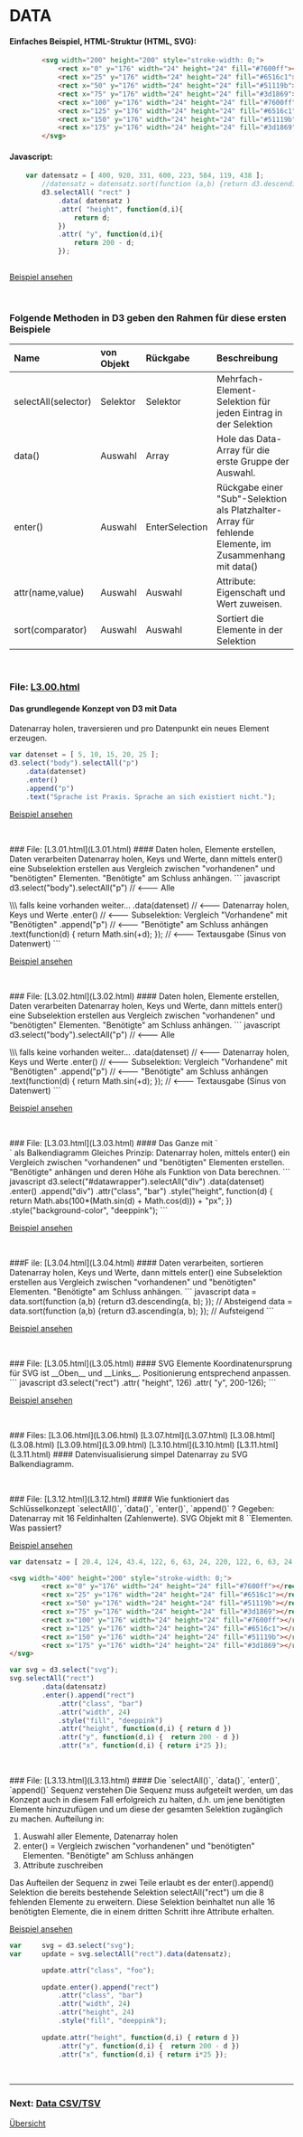 # DATA


#### Einfaches Beispiel, HTML-Struktur (HTML, SVG):
```html
        <svg width="200" height="200" style="stroke-width: 0;">
            <rect x="0" y="176" width="24" height="24" fill="#7600ff"></rect>
            <rect x="25" y="176" width="24" height="24" fill="#6516c1"></rect>
            <rect x="50" y="176" width="24" height="24" fill="#51119b"></rect>
            <rect x="75" y="176" width="24" height="24" fill="#3d1869"></rect>
            <rect x="100" y="176" width="24" height="24" fill="#7600ff"></rect>
            <rect x="125" y="176" width="24" height="24" fill="#6516c1"></rect>
            <rect x="150" y="176" width="24" height="24" fill="#51119b"></rect>
            <rect x="175" y="176" width="24" height="24" fill="#3d1869"></rect>
        </svg>
```

#### Javascript:
```javascript
    var datensatz = [ 400, 920, 331, 600, 223, 584, 119, 438 ];
        //datensatz = datensatz.sort(function (a,b) {return d3.descending(a, b); });
        d3.selectAll( "rect" )
            .data( datensatz )
            .attr( "height", function(d,i){
                return d;
            })
            .attr( "y", function(d,i){
                return 200 - d;
            });
            
```

[Beispiel ansehen](https://dataviz-hkb.github.io/D3/L3/L3.10.html)


<p>&nbsp;</p>


### Folgende Methoden in D3 geben den Rahmen für diese ersten Beispiele

| Name | von Objekt | Rückgabe | Beschreibung |
| :---------- | :---------- | :---- | :--------------- |
| selectAll(selector) | Selektor | Selektor | Mehrfach-Element-Selektion für jeden Eintrag in der Selektion |
| data() | Auswahl | Array | Hole das Data-Array für die erste Gruppe der Auswahl. |
| enter() | Auswahl | EnterSelection | Rückgabe einer "Sub"-Selektion als Platzhalter-Array für fehlende Elemente, im Zusammenhang mit data() |
| attr(name,value) | Auswahl | Auswahl | Attribute: Eigenschaft und Wert zuweisen. |
| sort(comparator) | Auswahl | Auswahl | Sortiert die Elemente in der Selektion |



<p>&nbsp;</p>


### File: [L3.00.html](L3.00.html)
#### Das grundlegende Konzept von D3 mit Data
Datenarray holen, traversieren und pro Datenpunkt ein neues Element erzeugen.
``` javascript
var datenset = [ 5, 10, 15, 20, 25 ];
d3.select("body").selectAll("p")
    .data(datenset)
    .enter()
    .append("p")
    .text("Sprache ist Praxis. Sprache an sich existiert nicht.");
```

[Beispiel ansehen](https://dataviz-hkb.github.io/D3/L3/L3.00.html)

<p>&nbsp;</p>
### File: [L3.01.html](L3.01.html)
#### Daten holen, Elemente erstellen, Daten verarbeiten
Datenarray holen, Keys und Werte, dann mittels enter() eine Subselektion erstellen aus Vergleich zwischen "vorhandenen" und "benötigten" Elementen. "Benötigte" am Schluss anhängen.
``` javascript
d3.select("body").selectAll("p") // <--- Alle <p> \\\ falls keine vorhanden weiter…
        .data(datenset) // <--- Datenarray holen, Keys und Werte
        .enter() // <--- Subselektion: Vergleich "Vorhandene" mit "Benötigten"
        .append("p") // <--- "Benötigte" am Schluss anhängen
        .text(function(d) { return Math.sin(+d); });  // <--- Textausgabe (Sinus von Datenwert)
```

[Beispiel ansehen](https://dataviz-hkb.github.io/D3/L3/L3.01.html)
        
<p>&nbsp;</p>
### File: [L3.02.html](L3.02.html)
#### Daten holen, Elemente erstellen, Daten verarbeiten
Datenarray holen, Keys und Werte, dann mittels enter() eine Subselektion erstellen aus Vergleich zwischen "vorhandenen" und "benötigten" Elementen. "Benötigte" am Schluss anhängen.
``` javascript
d3.select("body").selectAll("p") // <--- Alle <p> \\\ falls keine vorhanden weiter…
        .data(datenset) // <--- Datenarray holen, Keys und Werte
        .enter() // <--- Subselektion: Vergleich "Vorhandene" mit "Benötigten"
        .append("p") // <--- "Benötigte" am Schluss anhängen
        .text(function(d) { return Math.sin(+d); });  // <--- Textausgabe (Sinus von Datenwert)
```

[Beispiel ansehen](https://dataviz-hkb.github.io/D3/L3/L3.02.html)

<p>&nbsp;</p>
### File: [L3.03.html](L3.03.html)
#### Das Ganze mit `<div>` als Balkendiagramm
Gleiches Prinzip: Datenarray holen, mittels enter() ein Vergleich zwischen "vorhandenen" und "benötigten" Elementen erstellen. "Benötigte" anhängen und deren Höhe als Funktion von Data berechnen.
``` javascript
d3.select("#datawrapper").selectAll("div")
        .data(datenset)
        .enter()
        .append("div")
        .attr("class", "bar")
        .style("height", function(d) {
                return Math.abs(100*(Math.sin(d) + Math.cos(d))) + "px";
        })
        .style("background-color", "deeppink");
```

[Beispiel ansehen](https://dataviz-hkb.github.io/D3/L3/L3.03.html)

<p>&nbsp;</p>
###F ile: [L3.04.html](L3.04.html)
#### Daten verarbeiten, sortieren
Datenarray holen, Keys und Werte, dann mittels enter() eine Subselektion erstellen aus Vergleich zwischen "vorhandenen" und "benötigten" Elementen. "Benötigte" am Schluss anhängen.
``` javascript
data = data.sort(function (a,b) {return d3.descending(a, b); });  // Absteigend
data = data.sort(function (a,b) {return d3.ascending(a, b); });  // Aufsteigend
```

[Beispiel ansehen](https://dataviz-hkb.github.io/D3/L3/L3.04.html)

<p>&nbsp;</p>
### File: [L3.05.html](L3.05.html)
#### SVG Elemente
Koordinatenursprung für SVG ist __Oben__ und __Links__. Positionierung entsprechend anpassen. 
``` javascript
d3.select("rect")
    .attr( "height", 126)
    .attr( "y", 200-126);
```

[Beispiel ansehen](https://dataviz-hkb.github.io/D3/L3/L3.05.html)

<p>&nbsp;</p>
### Files: [L3.06.html](L3.06.html) [L3.07.html](L3.07.html) [L3.08.html](L3.08.html) [L3.09.html](L3.09.html) [L3.10.html](L3.10.html) [L3.11.html](L3.11.html)
#### Datenvisualisierung simpel
Datenarray zu SVG Balkendiagramm.


        
<p>&nbsp;</p>
### File: [L3.12.html](L3.12.html)
#### Wie funktioniert das Schlüsselkonzept `selectAll()`, `data()`, `enter()`, `append()` ?
Gegeben: Datenarray mit 16 Feldinhalten (Zahlenwerte). SVG Objekt mit 8 `<rect>`Elementen.
Was passiert? 

[Beispiel ansehen](https://dataviz-hkb.github.io/D3/L3/L3.12.html)

``` javascript
var datensatz = [ 20.4, 124, 43.4, 122, 6, 63, 24, 220, 122, 6, 63, 24, 2, 5, 143, 24 ];
```
``` html
<svg width="400" height="200" style="stroke-width: 0;">
        <rect x="0" y="176" width="24" height="24" fill="#7600ff"></rect>
        <rect x="25" y="176" width="24" height="24" fill="#6516c1"></rect>
        <rect x="50" y="176" width="24" height="24" fill="#51119b"></rect>
        <rect x="75" y="176" width="24" height="24" fill="#3d1869"></rect>
        <rect x="100" y="176" width="24" height="24" fill="#7600ff"></rect>
        <rect x="125" y="176" width="24" height="24" fill="#6516c1"></rect>
        <rect x="150" y="176" width="24" height="24" fill="#51119b"></rect>
        <rect x="175" y="176" width="24" height="24" fill="#3d1869"></rect>
</svg>
```
``` javascript
var svg = d3.select("svg");
svg.selectAll("rect")
        .data(datensatz)
        .enter().append("rect")
            .attr("class", "bar")
            .attr("width", 24)
            .style("fill", "deeppink")
            .attr("height", function(d,i) { return d })
            .attr("y", function(d,i) {  return 200 - d })
            .attr("x", function(d,i) { return i*25 });
```

<p>&nbsp;</p>
### File: [L3.13.html](L3.13.html)
#### Die `selectAll()`, `data()`, `enter()`, `append()` Sequenz verstehen
Die  Sequenz muss aufgeteilt werden, um das Konzept auch in diesem Fall erfolgreich zu halten, d.h. um jene benötigten Elemente hinzuzufügen und um diese der gesamten Selektion zugänglich zu machen. Aufteilung in: 

1. Auswahl aller Elemente, Datenarray holen
2. enter() = Vergleich zwischen "vorhandenen" und "benötigten" Elementen. "Benötigte" am Schluss anhängen
3. Attribute zuschreiben

Das Aufteilen der Sequenz in zwei Teile erlaubt es der enter().append() Selektion die bereits bestehende Selektion 
selectAll("rect") um die 8 fehlenden Elemente zu erweitern. Diese Selektion beinhaltet nun alle 16 benötigten Elemente, die in einem dritten Schritt ihre Attribute erhalten.
            
[Beispiel ansehen](https://dataviz-hkb.github.io/D3/L3/L3.13.html)
            
``` javascript
var     svg = d3.select("svg");
var     update = svg.selectAll("rect").data(datensatz);

        update.attr("class", "foo");
        
        update.enter().append("rect")
            .attr("class", "bar")
            .attr("width", 24)
            .attr("height", 24)
            .style("fill", "deeppink");
            
        update.attr("height", function(d,i) { return d })
            .attr("y", function(d,i) {  return 200 - d })
            .attr("x", function(d,i) { return i*25 });
```


          

<p>&nbsp;</p>




---


### Next: [Data CSV/TSV](../L4/)

[Übersicht](../README.md#chapter)
